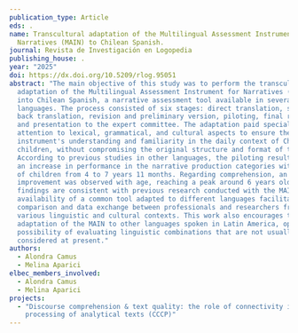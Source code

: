 ```yaml
---
publication_type: Article
eds: .
name: Transcultural adaptation of the Multilingual Assessment Instrument for
  Narratives (MAIN) to Chilean Spanish.
journal: Revista de Investigación en Logopedia
publishing_house: .
year: "2025"
doi: https://dx.doi.org/10.5209/rlog.95051
abstract: "The main objective of this study was to perform the transcultural
  adaptation of the Multilingual Assessment Instrument for Narratives (MAIN)
  into Chilean Spanish, a narrative assessment tool available in several
  languages. The process consisted of six stages: direct translation, synthesis,
  back translation, revision and preliminary version, piloting, final report,
  and presentation to the expert committee. The adaptation paid special
  attention to lexical, grammatical, and cultural aspects to ensure the
  instrument's understanding and familiarity in the daily context of Chilean
  children, without compromising the original structure and format of the test.
  According to previous studies in other languages, the piloting results showed
  an increase in performance in the narrative production categories with the age
  of children from 4 to 7 years 11 months. Regarding comprehension, an
  improvement was observed with age, reaching a peak around 6 years old. These
  findings are consistent with previous research conducted with the MAIN. The
  availability of a common tool adapted to different languages facilitates
  comparison and data exchange between professionals and researchers from
  various linguistic and cultural contexts. This work also encourages the
  adaptation of the MAIN to other languages spoken in Latin America, opening the
  possibility of evaluating linguistic combinations that are not usually
  considered at present."
authors:
  - Alondra Camus
  - Melina Aparici
elbec_members_involved:
  - Alondra Camus
  - Melina Aparici
projects:
  - "Discourse comprehension & text quality: the role of connectivity in the
    processing of analytical texts (CCCP)"
---
```

